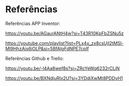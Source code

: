 # Referências

Referências APP Inventor:

https://youtu.be/AGaurANtH4w?si=T43R10KpFbZSNu5z

https://youtube.com/playlist?list=PLx4x_zx8csUjl2tMSl-Ml9HhzAis6iOLP&si=5BfAlgFdNPE7cpIf

Referências Github e Trello:

https://youtu.be/-l4Aa8wef8s?si=ZRcYeWq6232rCLiN

https://youtu.be/BXNdjuRIx2U?si=3YDdiXwMt8PDDvH1


